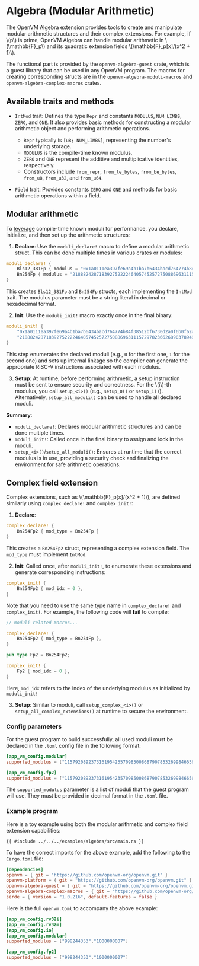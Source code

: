 # Algebra (Modular Arithmetic)

The OpenVM Algebra extension provides tools to create and manipulate modular arithmetic structures and their complex extensions. For example, if \\(p\\) is prime, OpenVM Algebra can handle modular arithmetic in \\(\mathbb{F}\_p\\)​ and its quadratic extension fields \\(\mathbb{F}\_p[x]/(x^2 + 1)\\).

The functional part is provided by the `openvm-algebra-guest` crate, which is a guest library that can be used in any OpenVM program. The macros for creating corresponding structs are in the `openvm-algebra-moduli-macros` and `openvm-algebra-complex-macros` crates.

## Available traits and methods

- `IntMod` trait:
  Defines the type `Repr` and constants `MODULUS`, `NUM_LIMBS`, `ZERO`, and `ONE`. It also provides basic methods for constructing a modular arithmetic object and performing arithmetic operations.

  - `Repr` typically is `[u8; NUM_LIMBS]`, representing the number's underlying storage.
  - `MODULUS` is the compile-time known modulus.
  - `ZERO` and `ONE` represent the additive and multiplicative identities, respectively.
  - Constructors include `from_repr`, `from_le_bytes`, `from_be_bytes`, `from_u8`, `from_u32`, and `from_u64`.

- `Field` trait:
  Provides constants `ZERO` and `ONE` and methods for basic arithmetic operations within a field.

## Modular arithmetic

To [leverage](./overview.md) compile-time known moduli for performance, you declare, initialize, and then set up the arithmetic structures:

1. **Declare**: Use the `moduli_declare!` macro to define a modular arithmetic struct. This can be done multiple times in various crates or modules:

```rust
moduli_declare! {
    Bls12_381Fp { modulus = "0x1a0111ea397fe69a4b1ba7b6434bacd764774b84f38512bf6730d2a0f6b0f6241eabfffeb153ffffb9feffffffffaaab" },
    Bn254Fp { modulus = "21888242871839275222246405745257275088696311157297823662689037894645226208583" },
}
```

This creates `Bls12_381Fp` and `Bn254Fp` structs, each implementing the `IntMod` trait. The modulus parameter must be a string literal in decimal or hexadecimal format.

2. **Init**: Use the `moduli_init!` macro exactly once in the final binary:

```rust
moduli_init! {
    "0x1a0111ea397fe69a4b1ba7b6434bacd764774b84f38512bf6730d2a0f6b0f6241eabfffeb153ffffb9feffffffffaaab",
    "21888242871839275222246405745257275088696311157297823662689037894645226208583"
}
```

This step enumerates the declared moduli (e.g., `0` for the first one, `1` for the second one) and sets up internal linkage so the compiler can generate the appropriate RISC-V instructions associated with each modulus.

3. **Setup**: At runtime, before performing arithmetic, a setup instruction must be sent to ensure security and correctness. For the \\(i\\)-th modulus, you call `setup_<i>()` (e.g., `setup_0()` or `setup_1()`). Alternatively, `setup_all_moduli()` can be used to handle all declared moduli.

**Summary**:

- `moduli_declare!`: Declares modular arithmetic structures and can be done multiple times.
- `moduli_init!`: Called once in the final binary to assign and lock in the moduli.
- `setup_<i>()`/`setup_all_moduli()`: Ensures at runtime that the correct modulus is in use, providing a security check and finalizing the environment for safe arithmetic operations.

## Complex field extension

Complex extensions, such as \\(\mathbb{F}\_p[x]/(x^2 + 1)\\), are defined similarly using `complex_declare!` and `complex_init!`:

1. **Declare**:

```rust
complex_declare! {
    Bn254Fp2 { mod_type = Bn254Fp }
}
```

This creates a `Bn254Fp2` struct, representing a complex extension field. The `mod_type` must implement `IntMod`.

2. **Init**: Called once, after `moduli_init!`, to enumerate these extensions and generate corresponding instructions:

```rust
complex_init! {
    Bn254Fp2 { mod_idx = 0 },
}
```

Note that you need to use the same type name in `complex_declare!` and `complex_init!`. For example, the following code will **fail** to compile:

```rust
// moduli related macros...

complex_declare! {
    Bn254Fp2 { mod_type = Bn254Fp },
}

pub type Fp2 = Bn254Fp2;

complex_init! {
    Fp2 { mod_idx = 0 },
}
```

Here, `mod_idx` refers to the index of the underlying modulus as initialized by `moduli_init!`

3. **Setup**: Similar to moduli, call `setup_complex_<i>()` or `setup_all_complex_extensions()` at runtime to secure the environment.

### Config parameters

For the guest program to build successfully, all used moduli must be declared in the `.toml` config file in the following format:

```toml
[app_vm_config.modular]
supported_modulus = ["115792089237316195423570985008687907853269984665640564039457584007908834671663"]

[app_vm_config.fp2]
supported_modulus = ["115792089237316195423570985008687907853269984665640564039457584007908834671663"]
```

The `supported_modulus` parameter is a list of moduli that the guest program will use. They must be provided in decimal format in the `.toml` file.

### Example program

Here is a toy example using both the modular arithmetic and complex field extension capabilities:

```rust,no_run,noplayground
{{ #include ../../../examples/algebra/src/main.rs }}
```

To have the correct imports for the above example, add the following to the `Cargo.toml` file:

```toml
[dependencies]
openvm = { git = "https://github.com/openvm-org/openvm.git" }
openvm-platform = { git = "https://github.com/openvm-org/openvm.git" }
openvm-algebra-guest = { git = "https://github.com/openvm-org/openvm.git" }
openvm-algebra-complex-macros = { git = "https://github.com/openvm-org/openvm.git" }
serde = { version = "1.0.216", default-features = false }
```

Here is the full `openvm.toml` to accompany the above example:

```toml
[app_vm_config.rv32i]
[app_vm_config.rv32m]
[app_vm_config.io]
[app_vm_config.modular]
supported_modulus = ["998244353","1000000007"]

[app_vm_config.fp2]
supported_modulus = ["998244353","1000000007"]
```
